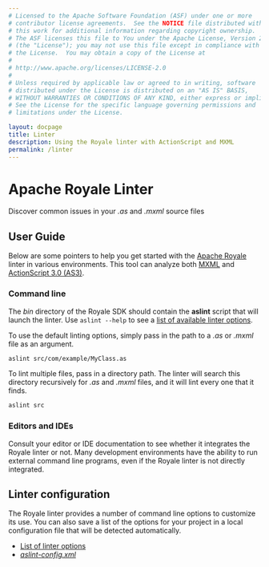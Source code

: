 ```yaml
---
# Licensed to the Apache Software Foundation (ASF) under one or more
# contributor license agreements.  See the NOTICE file distributed with
# this work for additional information regarding copyright ownership.
# The ASF licenses this file to You under the Apache License, Version 2.0
# (the "License"); you may not use this file except in compliance with
# the License.  You may obtain a copy of the License at
# 
# http://www.apache.org/licenses/LICENSE-2.0
# 
# Unless required by applicable law or agreed to in writing, software
# distributed under the License is distributed on an "AS IS" BASIS,
# WITHOUT WARRANTIES OR CONDITIONS OF ANY KIND, either express or implied.
# See the License for the specific language governing permissions and
# limitations under the License.

layout: docpage
title: Linter
description: Using the Royale linter with ActionScript and MXML
permalink: /linter
---
```


# Apache Royale Linter

Discover common issues in your _.as_ and _.mxml_ source files

## User Guide

Below are some pointers to help you get started with the [Apache Royale](https://royale.apache.org/) linter in various environments. This tool can analyze both [MXML](features/mxml) and [ActionScript 3.0 (AS3)](features/as3).

### Command line

The _bin_ directory of the Royale SDK should contain the **aslint** script that will launch the linter. Use `aslint --help` to see a [list of available linter options](linter/linter-options).

To use the default linting options, simply pass in the path to a _.as_ or _.mxml_ file as an argument.

```sh
aslint src/com/example/MyClass.as
```

To lint multiple files, pass in a directory path. The linter will search this directory recursively for _.as_ and _.mxml_ files, and it will lint every one that it finds.

```sh
aslint src
```

### Editors and IDEs

Consult your editor or IDE documentation to see whether it integrates the Royale linter or not. Many development environments have the ability to run external command line programs, even if the Royale linter is not directly integrated.

## Linter configuration

The Royale linter provides a number of command line options to customize its use. You can also save a list of the options for your project in a local configuration file that will be detected automatically.

- [List of linter options](linter/linter-options)
- [_aslint-config.xml_](linter/aslint-config-file)
